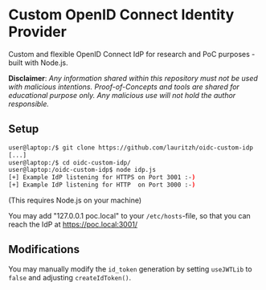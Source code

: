 # Custom OpenID Connect Identity Provider
Custom and flexible OpenID Connect IdP for research and PoC purposes - built with Node.js.

**Disclaimer**: *Any information shared within this repository must not be used with malicious intentions. Proof-of-Concepts and tools are shared for educational purpose only. Any malicious use will not hold the author responsible.*

## Setup
```Bash
user@laptop:/$ git clone https://github.com/lauritzh/oidc-custom-idp
[...]
user@laptop:/$ cd oidc-custom-idp/
user@laptop:/oidc-custom-idp$ node idp.js 
[+] Example IdP listening for HTTPS on Port 3001 :-)
[+] Example IdP listening for HTTP  on Port 3000 :-)

```
(This requires Node.js on your machine)

You may add "127.0.0.1 poc.local" to your `/etc/hosts`-file, so that you can reach the IdP at https://poc.local:3001/


## Modifications
You may manually modify the `id_token` generation by setting `useJWTLib` to `false` and adjusting `createIdToken()`.
